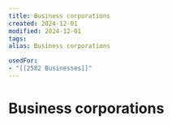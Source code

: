 ```yaml
---
title: Business corporations
created: 2024-12-01
modified: 2024-12-01
tags: 
alias: Business corporations

usedFor:
- "[[2582 Businesses]]"
---
```

# Business corporations
